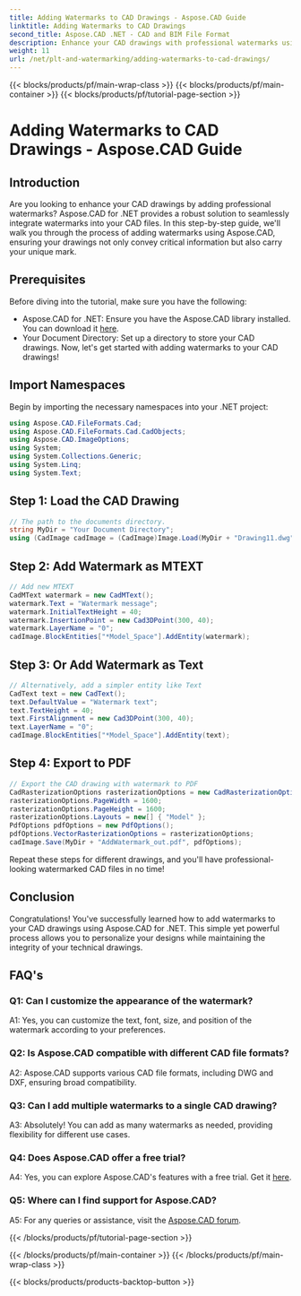 ```yaml
---
title: Adding Watermarks to CAD Drawings - Aspose.CAD Guide
linktitle: Adding Watermarks to CAD Drawings
second_title: Aspose.CAD .NET - CAD and BIM File Format
description: Enhance your CAD drawings with professional watermarks using Aspose.CAD for .NET. Follow our step-by-step guide for personalized and engaging designs.
weight: 11
url: /net/plt-and-watermarking/adding-watermarks-to-cad-drawings/
---
```


{{< blocks/products/pf/main-wrap-class >}}
{{< blocks/products/pf/main-container >}}
{{< blocks/products/pf/tutorial-page-section >}}

# Adding Watermarks to CAD Drawings - Aspose.CAD Guide

## Introduction

Are you looking to enhance your CAD drawings by adding professional watermarks? Aspose.CAD for .NET provides a robust solution to seamlessly integrate watermarks into your CAD files. In this step-by-step guide, we'll walk you through the process of adding watermarks using Aspose.CAD, ensuring your drawings not only convey critical information but also carry your unique mark.

## Prerequisites

Before diving into the tutorial, make sure you have the following:
- Aspose.CAD for .NET: Ensure you have the Aspose.CAD library installed. You can download it [here](https://releases.aspose.com/cad/net/).
- Your Document Directory: Set up a directory to store your CAD drawings.
Now, let's get started with adding watermarks to your CAD drawings!

## Import Namespaces

Begin by importing the necessary namespaces into your .NET project:

```csharp
using Aspose.CAD.FileFormats.Cad;
using Aspose.CAD.FileFormats.Cad.CadObjects;
using Aspose.CAD.ImageOptions;
using System;
using System.Collections.Generic;
using System.Linq;
using System.Text;
```

## Step 1: Load the CAD Drawing

```csharp
// The path to the documents directory.
string MyDir = "Your Document Directory";
using (CadImage cadImage = (CadImage)Image.Load(MyDir + "Drawing11.dwg")) {
```

## Step 2: Add Watermark as MTEXT

```csharp
// Add new MTEXT
CadMText watermark = new CadMText();
watermark.Text = "Watermark message";
watermark.InitialTextHeight = 40;
watermark.InsertionPoint = new Cad3DPoint(300, 40);
watermark.LayerName = "0";
cadImage.BlockEntities["*Model_Space"].AddEntity(watermark);
```

## Step 3: Or Add Watermark as Text

```csharp
// Alternatively, add a simpler entity like Text
CadText text = new CadText();
text.DefaultValue = "Watermark text";
text.TextHeight = 40;
text.FirstAlignment = new Cad3DPoint(300, 40);
text.LayerName = "0";
cadImage.BlockEntities["*Model_Space"].AddEntity(text);
```

## Step 4: Export to PDF

```csharp
// Export the CAD drawing with watermark to PDF
CadRasterizationOptions rasterizationOptions = new CadRasterizationOptions();
rasterizationOptions.PageWidth = 1600;
rasterizationOptions.PageHeight = 1600;
rasterizationOptions.Layouts = new[] { "Model" };
PdfOptions pdfOptions = new PdfOptions();
pdfOptions.VectorRasterizationOptions = rasterizationOptions;
cadImage.Save(MyDir + "AddWatermark_out.pdf", pdfOptions);
```

Repeat these steps for different drawings, and you'll have professional-looking watermarked CAD files in no time!

## Conclusion

Congratulations! You've successfully learned how to add watermarks to your CAD drawings using Aspose.CAD for .NET. This simple yet powerful process allows you to personalize your designs while maintaining the integrity of your technical drawings.

## FAQ's

### Q1: Can I customize the appearance of the watermark?

A1: Yes, you can customize the text, font, size, and position of the watermark according to your preferences.

### Q2: Is Aspose.CAD compatible with different CAD file formats?

A2: Aspose.CAD supports various CAD file formats, including DWG and DXF, ensuring broad compatibility.

### Q3: Can I add multiple watermarks to a single CAD drawing?

A3: Absolutely! You can add as many watermarks as needed, providing flexibility for different use cases.

### Q4: Does Aspose.CAD offer a free trial?

A4: Yes, you can explore Aspose.CAD's features with a free trial. Get it [here](https://releases.aspose.com/).

### Q5: Where can I find support for Aspose.CAD?

A5: For any queries or assistance, visit the [Aspose.CAD forum](https://forum.aspose.com/c/cad/19).

{{< /blocks/products/pf/tutorial-page-section >}}

{{< /blocks/products/pf/main-container >}}
{{< /blocks/products/pf/main-wrap-class >}}

{{< blocks/products/products-backtop-button >}}
